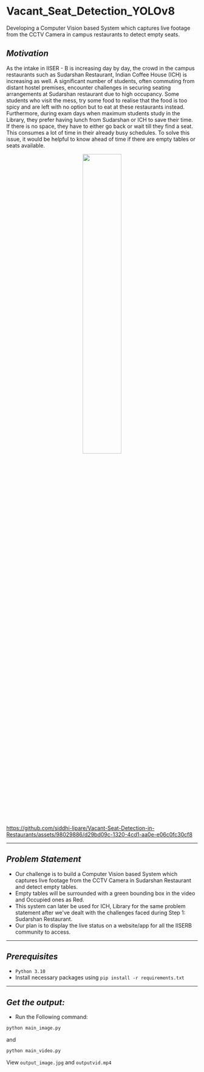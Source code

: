 # Vacant_Seat_Detection_YOLOv8
Developing a Computer Vision based System which captures live footage from the CCTV Camera in campus restaurants to detect empty seats.

*Motivation*
----------
As the intake in IISER - B is increasing day by day, the crowd in the campus restaurants such as Sudarshan Restaurant, Indian Coffee House (ICH) is increasing as well. A significant number of students, often commuting from distant hostel premises, encounter challenges in securing seating arrangements at Sudarshan restaurant due to high occupancy. Some students who visit the mess, try some food to realise that the food is too spicy and are left with no option but to eat at these restaurants instead. Furthermore, during exam days when maximum students study in the Library, they prefer having lunch from Sudarshan or ICH to save their time. If there is no space, they have to either go back or wait till they find a seat. This consumes a lot of time in their already busy schedules. To solve this issue, it would be helpful to know ahead of time if there are empty tables or seats available.

<p align="middle">
<img src="https://raw.githubusercontent.com/siddhi-lipare/Vacant-Seat-Detection-in-Restaurants/main/out/output_image.jpg" width="45%" />
</p>

https://github.com/siddhi-lipare/Vacant-Seat-Detection-in-Restaurants/assets/98029886/d29bd09c-1320-4cd1-aa0e-e06c0fc30cf8

----------
*Problem Statement*
----------
- Our challenge is to build a Computer Vision based System which captures live footage from the CCTV Camera in Sudarshan Restaurant and detect empty tables. 
- Empty tables will be surrounded with a green bounding box in the video and Occupied ones as Red.
- This system can later be used for ICH, Library for the same problem statement after we've dealt with the challenges faced during Step 1: Sudarshan Restaurant.
- Our plan is to display the live status on a website/app for all the IISERB community to access.

----------
*Prerequisites*
-------------
- `Python 3.10` 
- Install necessary packages using `pip install -r requirements.txt`

----------
*Get the output:*
----------
- Run the Following command:
```bash
python main_image.py
```
and
```bash
python main_video.py
```
View `output_image.jpg` and `outputvid.mp4`

